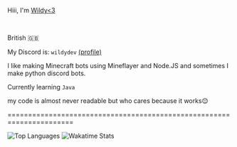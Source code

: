 Hiii, I'm <a href="https://e-z.bio/wildy">Wildy<3</a>

<br>

British 🇬🇧

My Discord is: `wildydev` <a href="https://discord.com/users/661332700896034850">(profile)</a>

I like making Minecraft bots using Mineflayer and Node.JS and sometimes I make python discord bots.

Currently learning `Java`

my code is almost never readable but who cares because it works😌

======================================================================

![Top Languages](https://githubreadmestats.aalex.uk/api/top-langs/?username=imWildy&layout=compact&theme=dracula)
![Wakatime Stats](https://githubreadmestats.aalex.uk/api/wakatime?username=alexxgb&layout=compact&theme=dracula)
